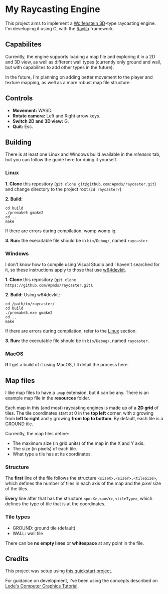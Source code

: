 # My Raycasting Engine

This project aims to implement a [Wolfenstein 3D](https://pt.wikipedia.org/wiki/Wolfenstein_3D)-type raycasting engine. I'm developing it using C, with the [Raylib](https://www.raylib.com/) framework.

## Capabilites

Currently, the engine supports loading a map file and exploring it in a 2D and 3D view, as well as different wall types (currently only ground and wall, but with capabilites to add other types in the future).

In the future, I'm planning on adding better movement to the player and texture mapping, as well as a more robust map file structure.

## Controls

- **Movement:** WASD.
- **Rotate camera:** Left and Right arrow keys.
- **Switch 2D and 3D view:** G.
- **Quit:** Esc.

## Building
There is at least one Linux and Windows build available in the _releases_ tab, but you can follow the guide here for doing it yourself.

### Linux
**1. Clone** this repository (```git clone git@github.com:Apmds/raycaster.git```) and change directory to the project root (```cd raycaster/```)

**2. Build:**
```
cd build
./premake5 gmake2
cd ..
make
```
If there are errors during compilation, womp womp ig.

**3. Run:** the executable file should be in ```bin/Debug/```, named ```raycaster```.

### Windows
I don't know how to compile using Visual Studio and I haven't searched for it, so these instructions apply to those that use [w64devkit](https://github.com/skeeto/w64devkit/releases).

**1. Clone** this repository (```git clone https://github.com/Apmds/raycaster.git```).

**2. Build:** Using w64devkit:
```
cd /path/to/raycaster/
cd build
./premake5.exe gmake2
cd ..
make
```
If there are errors during compilation, refer to the [Linux](#linux) section.

**3. Run:** the executable file should be in ```bin/Debug/```, named ```raycaster```.

### MacOS
**If** I get a build of it using MacOS, I'll detail the process here.


## Map files
I like map files to have a ```.map``` extension, but it can be any. There is an example map file in the **resources** folder.

Each map in this (and most) raycasting engines is made up of a **2D grid** of tiles.
The tile coordinates start at 0 in the **top left** corner, with x growing from **left to right** and y growing **from top to bottom**. By default, each tile is a GROUND tile.

Currently, the map files define:
- The maximum size (in grid units) of the map in the X and Y axis.
- The size (in pixels) of each tile.
- What type a tile has at its coordinates.

### Structure
The **first** line of the file follows the structure ```<sizeX>,<sizeY>,<tileSize>```, which defines the number of tiles in each axis of the map and the _pixel_ size of the tiles.

**Every** line after that has the structure ```<posX>,<posY>,<tileType>```, which defines the type of tile that is at the coordinates.

### Tile types
- GROUND: ground tile (default)
- WALL: wall tile

There can be **no empty lines** or **whitespace** at any point in the file.

## Credits

This project was setup using [this quickstart project](https://github.com/raylib-extras/raylib-quickstart/).

For guidance on development, I've been using the concepts described on [Lode's Computer Graphics Tutorial](https://lodev.org/cgtutor/raycasting.html).
